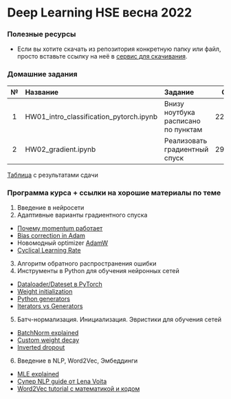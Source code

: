 #  Deep Learning HSE весна 2022


### Полезные ресурсы
* Если вы хотите скачать из репозитория конкретную папку или файл, просто вставьте ссылку на неё в [сервис для скачивания](https://minhaskamal.github.io/DownGit/#/home?url=). 

### Домашние задания
| №      | Название                               | Задание                                  | Срок     |
| :---:  |:-------------------------------------  | :--------------------------------------  | :------: |
| 1      | HW01_intro_classification_pytorch.ipynb| Внизу ноутбука расписано по пунктам      | 22.04.22 |
| 2      | HW02_gradient.ipynb                    | Реализовать градиентный спуск            | 29.04.22 |


[Таблица](https://docs.google.com/spreadsheets/d/1jjvWV7kHw88akCuMFbbAcNsnrUdGH530hUTAhhm182w/edit#gid=0) с результатами сдачи

### Программа курса + ссылки на хорошие материалы по теме
01. Введение в нейросети
02. Адаптивные варианты градиентного спуска
   - [Почему momentum работает](https://distill.pub/2017/momentum/)
   - [Bias correction in Adam](https://www.youtube.com/watch?v=-0ZMU-gnm2g)
   - Новомодный optimizer [AdamW](https://arxiv.org/pdf/1711.05101.pdf)
   - [Cyclical Learning Rate](https://medium.com/swlh/cyclical-learning-rates-the-ultimate-guide-for-setting-learning-rates-for-neural-networks-3104e906f0ae)
03. Алгоритм обратного распространения ошибки
04. Инструменты в Python для обучения нейронных сетей
   - [Dataloader/Dateset в PyTorch](https://discuss.pytorch.org/t/making-iterable-objects-using-torch-utils-data-dataloader/16681/2)
   - [Weight initialization](https://www.deeplearningwizard.com/deep_learning/boosting_models_pytorch/weight_initialization_activation_functions/)
   - [Python generators](https://realpython.com/introduction-to-python-generators/)
   - [Iterators vs Generators](https://stackoverflow.com/questions/2776829/difference-between-pythons-generators-and-iterators)
05. Батч-нормализация. Инициализация. Эвристики для обучения сетей
   - [BatchNorm explained](https://towardsdatascience.com/batch-normalization-in-3-levels-of-understanding-14c2da90a338)
   - [Custom weight decay](https://raberrytv.wordpress.com/2017/10/29/pytorch-weight-decay-made-easy/)
   - [Inverted dropout](https://www.coursera.org/lecture/deep-neural-network/dropout-regularization-eM33A)
06. Введение в NLP, Word2Vec, Эмбеддинги
   - [MLE explained](https://towardsdatascience.com/probability-concepts-explained-maximum-likelihood-estimation-c7b4342fdbb1)
   - [Супер NLP guide от Lena Voita](https://lena-voita.github.io/nlp_course.html)
   - [Word2Vec tutorial с математикой и кодом](https://github.com/Yorko/mlcourse.ai/blob/main/jupyter_russian/tutorials/word2vec_demonzheg.ipynb)